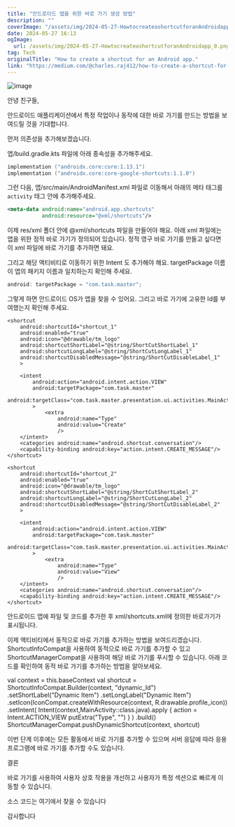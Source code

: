 ```yaml
---
title: "안드로이드 앱을 위한 바로 가기 생성 방법"
description: ""
coverImage: "/assets/img/2024-05-27-HowtocreateashortcutforanAndroidapp_0.png"
date: 2024-05-27 16:13
ogImage:
  url: /assets/img/2024-05-27-HowtocreateashortcutforanAndroidapp_0.png
tag: Tech
originalTitle: "How to create a shortcut for an Android app."
link: "https://medium.com/@charles.raj412/how-to-create-a-shortcut-for-an-android-app-in-android-studio-kotlin-950c3b9182ce"
---
```


![image](/assets/img/2024-05-27-HowtocreateashortcutforanAndroidapp_0.png)

안녕 친구들,

안드로이드 애플리케이션에서 특정 작업이나 동작에 대한 바로 가기를 만드는 방법을 보여드릴 것을 기대합니다.

먼저 의존성을 추가해보겠습니다.

<div class="content-ad"></div>

앱/build.gradle.kts 파일에 아래 종속성을 추가해주세요.

```kotlin
implementation ("androidx.core:core:1.13.1")
implementation ("androidx.core:core-google-shortcuts:1.1.0")
```

그런 다음, 앱/src/main/AndroidManifest.xml 파일로 이동해서 아래의 메타 태그를 `activity` 태그 안에 추가해주세요.

```xml
<meta-data android:name="android.app.shortcuts"
           android:resource="@xml/shortcuts"/>
```

<div class="content-ad"></div>

이제 res/xml 폴더 안에 @xml/shortcuts 파일을 만들어야 해요. 아래 xml 파일에는 앱을 위한 정적 바로 가기가 정의되어 있습니다. 정적 영구 바로 가기를 만들고 싶다면 이 xml 파일에 바로 가기를 추가하면 돼요.

그리고 해당 액티비티로 이동하기 위한 Intent 도 추가해야 해요. targetPackage 이름이 앱의 패키지 이름과 일치하는지 확인해 주세요.

```js
android: targetPackage = "com.task.master";
```

그렇게 하면 안드로이드 OS가 앱을 찾을 수 있어요. 그리고 바로 가기에 고유한 Id를 부여했는지 확인해 주세요.

<div class="content-ad"></div>

<shortcuts xmlns:android="http://schemas.android.com/apk/res/android">

    <shortcut
        android:shortcutId="shortcut_1"
        android:enabled="true"
        android:icon="@drawable/tm_logo"
        android:shortcutShortLabel="@string/ShortCutShortLabel_1"
        android:shortcutLongLabel="@string/ShortCutLongLabel_1"
        android:shortcutDisabledMessage="@string/ShortCutDisableLabel_1"
        >

        <intent
            android:action="android.intent.action.VIEW"
            android:targetPackage="com.task.master"
            android:targetClass="com.task.master.presentation.ui.activities.MainActivity"
            >
                <extra
                    android:name="Type"
                    android:value="Create"
                    />
        </intent>
        <categories android:name="android.shortcut.conversation"/>
        <capability-binding android:key="action.intent.CREATE_MESSAGE"/>
    </shortcut>

    <shortcut
        android:shortcutId="shortcut_2"
        android:enabled="true"
        android:icon="@drawable/tm_logo"
        android:shortcutShortLabel="@string/ShortCutShortLabel_2"
        android:shortcutLongLabel="@string/ShortCutLongLabel_2"
        android:shortcutDisabledMessage="@string/ShortCutDisableLabel_2"
        >

        <intent
            android:action="android.intent.action.VIEW"
            android:targetPackage="com.task.master"
            android:targetClass="com.task.master.presentation.ui.activities.MainActivity"
            >
                <extra
                    android:name="Type"
                    android:value="View"
                    />
        </intent>
        <categories android:name="android.shortcut.conversation"/>
        <capability-binding android:key="action.intent.CREATE_MESSAGE"/>
    </shortcut>

</shortcuts>

안드로이드 앱에 파일 및 코드를 추가한 후 xml/shortcuts.xml에 정의한 바로가기가 표시됩니다.

이제 액티비티에서 동적으로 바로 가기를 추가하는 방법을 보여드리겠습니다. ShortcutInfoCompat을 사용하여 동적으로 바로 가기를 추가할 수 있고 ShortcutManagerCompat을 사용하여 해당 바로 가기를 푸시할 수 있습니다. 아래 코드를 확인하여 동적 바로 가기를 추가하는 방법을 알아보세요.

val context = this.baseContext
val shortcut = ShortcutInfoCompat.Builder(context, "dynamic_Id")
.setShortLabel("Dynamic Item")
.setLongLabel("Dynamic Item")
.setIcon(IconCompat.createWithResource(context, R.drawable.profile_icon))
.setIntent(
Intent(context,MainActivity::class.java).apply {
action = Intent.ACTION_VIEW
putExtra("Type", "")
}
)
.build()
ShortcutManagerCompat.pushDynamicShortcut(context, shortcut)

<div class="content-ad"></div>

이번 단계 이후에는 모든 활동에서 바로 가기를 추가할 수 있으며 서버 응답에 따라 응용 프로그램에 바로 가기를 추가할 수도 있습니다.

결론

바로 가기를 사용하여 사용자 상호 작용을 개선하고 사용자가 특정 섹션으로 빠르게 이동할 수 있습니다.

소스 코드는 여기에서 찾을 수 있습니다

<div class="content-ad"></div>

감사합니다
